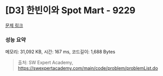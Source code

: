 # [D3] 한빈이와 Spot Mart - 9229 

[문제 링크](https://swexpertacademy.com/main/code/problem/problemDetail.do?contestProbId=AW8Wj7cqbY0DFAXN) 

### 성능 요약

메모리: 31,092 KB, 시간: 167 ms, 코드길이: 1,688 Bytes



> 출처: SW Expert Academy, https://swexpertacademy.com/main/code/problem/problemList.do